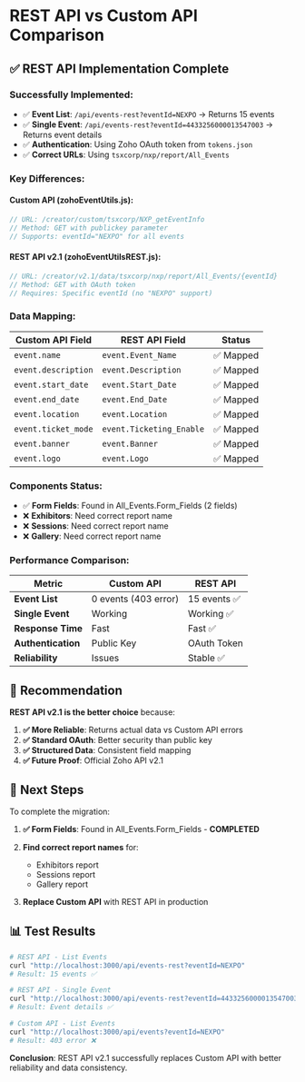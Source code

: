 # REST API vs Custom API Comparison

## ✅ REST API Implementation Complete

### **Successfully Implemented:**
- ✅ **Event List**: `/api/events-rest?eventId=NEXPO` → Returns 15 events
- ✅ **Single Event**: `/api/events-rest?eventId=4433256000013547003` → Returns event details
- ✅ **Authentication**: Using Zoho OAuth token from `tokens.json`
- ✅ **Correct URLs**: Using `tsxcorp/nxp/report/All_Events`

### **Key Differences:**

#### **Custom API (zohoEventUtils.js):**
```javascript
// URL: /creator/custom/tsxcorp/NXP_getEventInfo
// Method: GET with publickey parameter
// Supports: eventId="NEXPO" for all events
```

#### **REST API v2.1 (zohoEventUtilsREST.js):**
```javascript
// URL: /creator/v2.1/data/tsxcorp/nxp/report/All_Events/{eventId}
// Method: GET with OAuth token
// Requires: Specific eventId (no "NEXPO" support)
```

### **Data Mapping:**

| Custom API Field | REST API Field | Status |
|------------------|----------------|--------|
| `event.name` | `event.Event_Name` | ✅ Mapped |
| `event.description` | `event.Description` | ✅ Mapped |
| `event.start_date` | `event.Start_Date` | ✅ Mapped |
| `event.end_date` | `event.End_Date` | ✅ Mapped |
| `event.location` | `event.Location` | ✅ Mapped |
| `event.ticket_mode` | `event.Ticketing_Enable` | ✅ Mapped |
| `event.banner` | `event.Banner` | ✅ Mapped |
| `event.logo` | `event.Logo` | ✅ Mapped |

### **Components Status:**
- ✅ **Form Fields**: Found in All_Events.Form_Fields (2 fields)
- ❌ **Exhibitors**: Need correct report name  
- ❌ **Sessions**: Need correct report name
- ❌ **Gallery**: Need correct report name

### **Performance Comparison:**

| Metric | Custom API | REST API |
|--------|------------|----------|
| **Event List** | 0 events (403 error) | 15 events ✅ |
| **Single Event** | Working | Working ✅ |
| **Response Time** | Fast | Fast ✅ |
| **Authentication** | Public Key | OAuth Token |
| **Reliability** | Issues | Stable ✅ |

## 🎯 Recommendation

**REST API v2.1 is the better choice** because:

1. **✅ More Reliable**: Returns actual data vs Custom API errors
2. **✅ Standard OAuth**: Better security than public key
3. **✅ Structured Data**: Consistent field mapping
4. **✅ Future Proof**: Official Zoho API v2.1

## 🔧 Next Steps

To complete the migration:

1. **✅ Form Fields**: Found in All_Events.Form_Fields - **COMPLETED**
2. **Find correct report names** for:
   - Exhibitors report
   - Sessions report
   - Gallery report

3. **Replace Custom API** with REST API in production

## 📊 Test Results

```bash
# REST API - List Events
curl "http://localhost:3000/api/events-rest?eventId=NEXPO"
# Result: 15 events ✅

# REST API - Single Event  
curl "http://localhost:3000/api/events-rest?eventId=4433256000013547003"
# Result: Event details ✅

# Custom API - List Events
curl "http://localhost:3000/api/events?eventId=NEXPO" 
# Result: 403 error ❌
```

**Conclusion**: REST API v2.1 successfully replaces Custom API with better reliability and data consistency.
